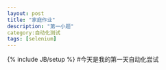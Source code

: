 ```yaml
---
layout: post
title: "家庭作业"
description: "第一小题"
category:自动化测试
tags: [selenium]
---
```

{% include JB/setup %}
#今天是我的第一天自动化尝试
